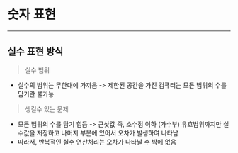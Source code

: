 # 숫자 표현
---
실수 표현 방식
---
> 실수 범위<br>
- 실수의 범위는 무한대에 가까움 -> 제한된 공간을 가진 컴퓨터는 모든 범위의 수를 담기란 불가능
> 생길수 있는 문제<br>
- 모든 범위의 수를 담기 힘듬 -> 근삿값 즉, 소수점 이하 (가수부) 유효범위까지만 실수값을 저장하고 나머지 부분에 있어서 오차가 발생하여 나타남
- 따라서, 반복적인 실수 연산처리는 오차가 나타날 수 밖에 없음

